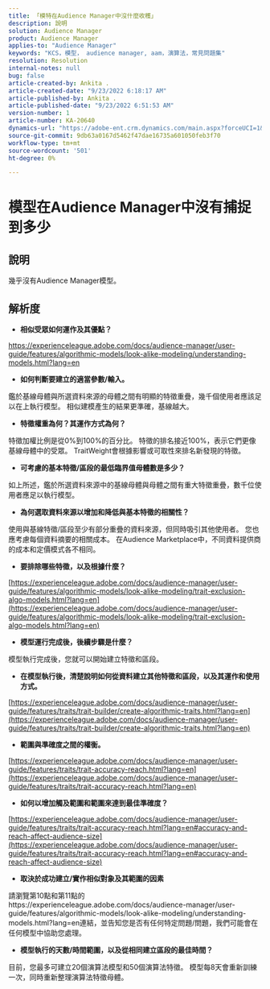 ```yaml
---
title: 「模特在Audience Manager中沒什麼收穫」
description: 說明
solution: Audience Manager
product: Audience Manager
applies-to: "Audience Manager"
keywords: "KCS，模型， audience manager, aam，演算法，常見問題集"
resolution: Resolution
internal-notes: null
bug: false
article-created-by: Ankita .
article-created-date: "9/23/2022 6:18:17 AM"
article-published-by: Ankita .
article-published-date: "9/23/2022 6:51:53 AM"
version-number: 1
article-number: KA-20640
dynamics-url: "https://adobe-ent.crm.dynamics.com/main.aspx?forceUCI=1&pagetype=entityrecord&etn=knowledgearticle&id=e634477b-073b-ed11-9db1-0022480868ff"
source-git-commit: 9db63a0167d5462f47dae16735a601050feb3f70
workflow-type: tm+mt
source-wordcount: '501'
ht-degree: 0%

---
```


# 模型在Audience Manager中沒有捕捉到多少

## 說明

幾乎沒有Audience Manager模型。

## 解析度


- <b>相似受眾如何運作及其優點？</b>


https://experienceleague.adobe.com/docs/audience-manager/user-guide/features/algorithmic-models/look-alike-modeling/understanding-models.html?lang=en

- <b>如何判斷要建立的適當參數/輸入。</b>


鑑於基線母體與所選資料來源的母體之間有明顯的特徵重疊，幾千個使用者應該足以在上執行模型。 相似建模產生的結果更準確，基線越大。

- <b>特徵權重為何？其運作方式為何？</b>


特徵加權比例是從0%到100%的百分比。 特徵的排名接近100%，表示它們更像基線母體中的受眾。 TraitWeight會根據影響或可取性來排名新發現的特徵。

- <b>可考慮的基本特徵/區段的最低臨界值母體數是多少？</b>


如上所述，鑑於所選資料來源中的基線母體與母體之間有重大特徵重疊，數千位使用者應足以執行模型。

- <b>為何選取資料來源以增加和降低與基本特徵的相關性？</b>


使用與基線特徵/區段至少有部分重疊的資料來源，但同時吸引其他使用者。 您也應考慮每個資料摘要的相關成本。 在Audience Marketplace中，不同資料提供商的成本和定價模式各不相同。

- <b>要排除哪些特徵，以及根據什麼？</b>


[https://experienceleague.adobe.com/docs/audience-manager/user-guide/features/algorithmic-models/look-alike-modeling/trait-exclusion-algo-models.html?lang=en](https://experienceleague.adobe.com/docs/audience-manager/user-guide/features/algorithmic-models/look-alike-modeling/trait-exclusion-algo-models.html?lang=en)

- <b>模型運行完成後，後續步驟是什麼？</b>


模型執行完成後，您就可以開始建立特徵和區段。

- <b>在模型執行後，清楚說明如何從資料建立其他特徵和區段，以及其運作和使用方式。</b>


[https://experienceleague.adobe.com/docs/audience-manager/user-guide/features/traits/trait-builder/create-algorithmic-traits.html?lang=en](https://experienceleague.adobe.com/docs/audience-manager/user-guide/features/traits/trait-builder/create-algorithmic-traits.html?lang=en)

- <b>範圍與準確度之間的權衡。</b>


[https://experienceleague.adobe.com/docs/audience-manager/user-guide/features/traits/trait-accuracy-reach.html?lang=en](https://experienceleague.adobe.com/docs/audience-manager/user-guide/features/traits/trait-accuracy-reach.html?lang=en)

- <b>如何以增加觸及範圍和範圍來達到最佳準確度？</b>


[https://experienceleague.adobe.com/docs/audience-manager/user-guide/features/traits/trait-accuracy-reach.html?lang=en#accuracy-and-reach-affect-audience-size](https://experienceleague.adobe.com/docs/audience-manager/user-guide/features/traits/trait-accuracy-reach.html?lang=en#accuracy-and-reach-affect-audience-size)

- <b>取決於成功建立/實作相似對象及其範圍的因素</b>


請瀏覽第10點和第11點的https://experienceleague.adobe.com/docs/audience-manager/user-guide/features/algorithmic-models/look-alike-modeling/understanding-models.html?lang=en連結，並告知您是否有任何特定問題/問題，我們可能會在任何模型中協助您處理。

- <b>模型執行的天數/時間範圍，以及從相同建立區段的最佳時間？</b>


目前，您最多可建立20個演算法模型和50個演算法特徵。 模型每8天會重新訓練一次，同時重新整理演算法特徵母體。
